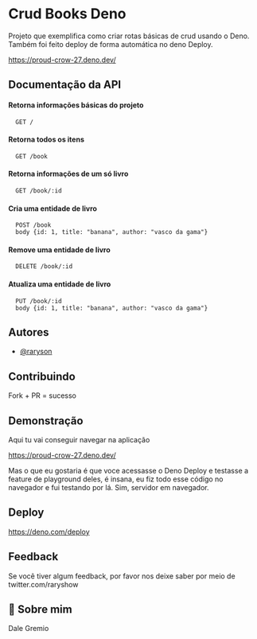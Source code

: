 
# Crud Books Deno

Projeto que exemplifica como criar rotas básicas de crud usando o Deno. Também foi feito deploy de forma automática no deno Deploy.

https://proud-crow-27.deno.dev/

## Documentação da API

#### Retorna informações básicas do projeto

```http
  GET /
```

#### Retorna todos os itens

```http
  GET /book
```

#### Retorna informações de um só livro

```http
  GET /book/:id
```

#### Cria uma entidade de livro

```http
  POST /book
  body {id: 1, title: "banana", author: "vasco da gama"}
```

#### Remove uma entidade de livro

```http
  DELETE /book/:id
```

#### Atualiza uma entidade de livro

```http
  PUT /book/:id
  body {id: 1, title: "banana", author: "vasco da gama"}
```


## Autores

- [@raryson](https://www.github.com/raryson)


## Contribuindo

Fork + PR = sucesso


## Demonstração

Aqui tu vai conseguir navegar na aplicação

https://proud-crow-27.deno.dev/

Mas o que eu gostaria é que voce acessasse o Deno Deploy e testasse a feature de playground deles, é insana, eu fiz todo esse código no navegador e fui testando por lá. Sim, servidor em navegador.



## Deploy

https://deno.com/deploy
## Feedback

Se você tiver algum feedback, por favor nos deixe saber por meio de twitter.com/raryshow


## 🚀 Sobre mim
Dale Gremio

